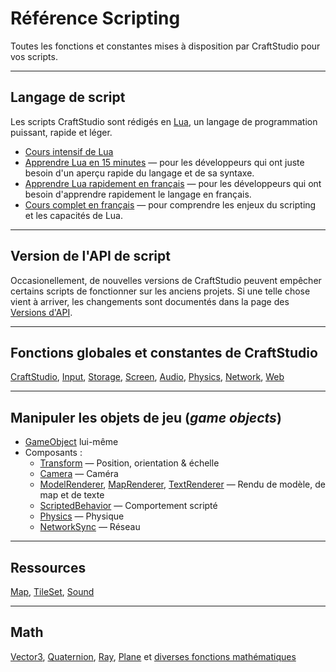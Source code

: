 # Référence Scripting

Toutes les fonctions et constantes mises à disposition par CraftStudio pour vos scripts.

----
## Langage de script

Les scripts CraftStudio sont rédigés en [Lua](http://www.lua.org/about.html), un langage de programmation puissant, rapide et léger.

  * [Cours intensif de Lua](http://luatut.com/crash_course.html)  
  * [Apprendre Lua en 15 minutes](http://learnxinyminutes.com/docs/lua/) — pour les développeurs qui ont juste besoin d'un aperçu rapide du langage et de sa syntaxe.
  * [Apprendre Lua rapidement en français](http://www.luteus.biz/Download/LoriotPro_Doc/LUA/LUA_Training_FR/Introduction_Programmation.html) — pour les développeurs qui ont besoin d'apprendre rapidement le langage en français.
  * [Cours complet en français](http://wxlua.developpez.com/tutoriels/lua/general/cours-complet/) — pour comprendre les enjeux du scripting et les capacités de Lua.

----
## Version de l'API de script

Occasionellement, de nouvelles versions de CraftStudio peuvent empêcher certains scripts de fonctionner sur les anciens projets. Si une telle chose vient à arriver, les changements sont documentés dans la page des [Versions d'API](Scripting/API_Versioning).

----
## Fonctions globales et constantes de CraftStudio

[CraftStudio](Scripting/CraftStudio), [Input](Scripting/CraftStudio.Input), [Storage](Scripting/CraftStudio.Storage), [Screen](Scripting/CraftStudio.Screen), [Audio](Scripting/CraftStudio.Audio), [Physics](Scripting/CraftStudio.Physics), [Network](Scripting/CraftStudio.Network), [Web](Scripting/CraftStudio.Web)

----
## Manipuler les objets de jeu (*game objects*)

  * [GameObject](Scripting/GameObject) lui-même
  * Composants :
    * [Transform](Scripting/Transform) — Position, orientation & échelle
    * [Camera](Scripting/Camera) — Caméra
    * [ModelRenderer](Scripting/ModelRenderer), [MapRenderer](Scripting/MapRenderer), [TextRenderer](Scripting/TextRenderer) — Rendu de modèle, de map et de texte
    * [ScriptedBehavior](Scripting/ScriptedBehavior) — Comportement scripté
    * [Physics](Scripting/Physics) — Physique
    * [NetworkSync](Scripting/NetworkSync) — Réseau

----
## Ressources

[Map](Scripting/Map), [TileSet](Scripting/TileSet), [Sound](Scripting/Sound)

----
## Math

[Vector3](Scripting/Math/Vector3), [Quaternion](Scripting/Math/Quaternion), [Ray](Scripting/Math/Ray), [Plane](Scripting/Math/Plane) et [diverses fonctions mathématiques](Scripting/Math/Misc)